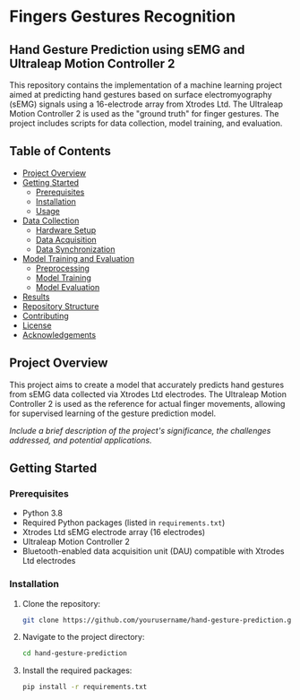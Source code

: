 # Fingers Gestures Recognition
## Hand Gesture Prediction using sEMG and Ultraleap Motion Controller 2

This repository contains the implementation of a machine learning project aimed at predicting hand gestures based on surface electromyography (sEMG) signals using a 16-electrode array from Xtrodes Ltd. The Ultraleap Motion Controller 2 is used as the "ground truth" for finger gestures. The project includes scripts for data collection, model training, and evaluation.

## Table of Contents
- [Project Overview](#project-overview)
- [Getting Started](#getting-started)
  - [Prerequisites](#prerequisites)
  - [Installation](#installation)
  - [Usage](#usage)
- [Data Collection](#data-collection)
  - [Hardware Setup](#hardware-setup)
  - [Data Acquisition](#data-acquisition)
  - [Data Synchronization](#data-synchronization)
- [Model Training and Evaluation](#model-training-and-evaluation)
  - [Preprocessing](#preprocessing)
  - [Model Training](#model-training)
  - [Model Evaluation](#model-evaluation)
- [Results](#results)
- [Repository Structure](#repository-structure)
- [Contributing](#contributing)
- [License](#license)
- [Acknowledgements](#acknowledgements)

## Project Overview
This project aims to create a model that accurately predicts hand gestures from sEMG data collected via Xtrodes Ltd electrodes. The Ultraleap Motion Controller 2 is used as the reference for actual finger movements, allowing for supervised learning of the gesture prediction model.

*Include a brief description of the project's significance, the challenges addressed, and potential applications.*

## Getting Started

### Prerequisites
- Python 3.8
- Required Python packages (listed in `requirements.txt`)
- Xtrodes Ltd sEMG electrode array (16 electrodes)
- Ultraleap Motion Controller 2
- Bluetooth-enabled data acquisition unit (DAU) compatible with Xtrodes Ltd electrodes

### Installation
1. Clone the repository:
   ```bash
   git clone https://github.com/yourusername/hand-gesture-prediction.git

2. Navigate to the project directory:
   ```bash
   cd hand-gesture-prediction

3. Install the required packages:
   ```bash
   pip install -r requirements.txt
